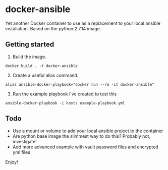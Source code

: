 # docker-ansible
Yet another Docker container to use as a replacement to your local ansible installation. Based on the python:2.7.14 image.

## Getting started
1. Build the image.
```
docker build . -t docker-ansible
```
2. Create a useful alias command.
```
alias ansible-docker-playbook="docker run --rm -it docker-ansible"
```
3. Run the example playbook i've created to test this
```
ansible-docker-playbook -i hosts example-playbook.yml
```

## Todo
* Use a mount or volume to add your local ansible project to the container
* Are python base image the slimmest way to do this? Probably not, investigate!
* Add more advanced example with vault password files and encrypted yml files

Enjoy!

